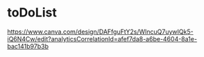 # toDoList
https://www.canva.com/design/DAFfguFtY2s/WlncuQ7uywIQk5-iQ6N4Cw/edit?analyticsCorrelationId=afef7da8-a6be-4604-8a1e-bac141b97b3b
